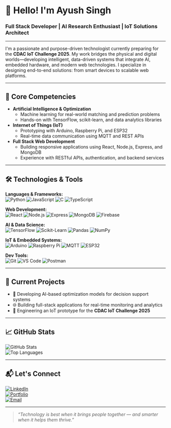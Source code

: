 # 👋 Hello! I'm Ayush Singh

### Full Stack Developer | AI Research Enthusiast | IoT Solutions Architect

---

I'm a passionate and purpose-driven technologist currently preparing for the **CDAC IoT Challenge 2025**. My work bridges the physical and digital worlds—developing intelligent, data-driven systems that integrate AI, embedded hardware, and modern web technologies. I specialize in designing end-to-end solutions: from smart devices to scalable web platforms.

---

## 🧩 Core Competencies

- **Artificial Intelligence & Optimization**
  - Machine learning for real-world matching and prediction problems
  - Hands-on with TensorFlow, scikit-learn, and data analytics libraries
- **Internet of Things (IoT)**
  - Prototyping with Arduino, Raspberry Pi, and ESP32
  - Real-time data communication using MQTT and REST APIs
- **Full Stack Web Development**
  - Building responsive applications using React, Node.js, Express, and MongoDB
  - Experience with RESTful APIs, authentication, and backend services

---

## 🛠️ Technologies & Tools

**Languages & Frameworks:**  
![Python](https://img.shields.io/badge/-Python-333?style=flat&logo=python)
![JavaScript](https://img.shields.io/badge/-JavaScript-333?style=flat&logo=javascript)
![C](https://img.shields.io/badge/-C-333?style=flat&logo=c)
![TypeScript](https://img.shields.io/badge/-TypeScript-333?style=flat&logo=typescript)

**Web Development:**  
![React](https://img.shields.io/badge/-React-333?style=flat&logo=react)
![Node.js](https://img.shields.io/badge/-Node.js-333?style=flat&logo=node.js)
![Express](https://img.shields.io/badge/-Express.js-333?style=flat&logo=express)
![MongoDB](https://img.shields.io/badge/-MongoDB-333?style=flat&logo=mongodb)
![Firebase](https://img.shields.io/badge/-Firebase-333?style=flat&logo=firebase)

**AI & Data Science:**  
![TensorFlow](https://img.shields.io/badge/-TensorFlow-333?style=flat&logo=tensorflow)
![Scikit-Learn](https://img.shields.io/badge/-Scikit--Learn-333?style=flat&logo=scikit-learn)
![Pandas](https://img.shields.io/badge/-Pandas-333?style=flat&logo=pandas)
![NumPy](https://img.shields.io/badge/-NumPy-333?style=flat&logo=numpy)

**IoT & Embedded Systems:**  
![Arduino](https://img.shields.io/badge/-Arduino-333?style=flat&logo=arduino)
![Raspberry Pi](https://img.shields.io/badge/-Raspberry%20Pi-333?style=flat&logo=raspberry-pi)
![MQTT](https://img.shields.io/badge/-MQTT-333?style=flat&logo=eclipse-mosquitto)
![ESP32](https://img.shields.io/badge/-ESP32-333?style=flat&logo=espressif)

**Dev Tools:**  
![Git](https://img.shields.io/badge/-Git-333?style=flat&logo=git)
![VS Code](https://img.shields.io/badge/-VS%20Code-333?style=flat&logo=visual-studio-code)
![Postman](https://img.shields.io/badge/-Postman-333?style=flat&logo=postman)

---

## 📌 Current Projects

- 🧠 Developing AI-based optimization models for decision support systems  
- 🌐 Building full-stack applications for real-time monitoring and analytics  
- 🔧 Engineering an IoT prototype for the **CDAC IoT Challenge 2025**  

---

## 📈 GitHub Stats

![GitHub Stats](https://github-readme-stats.vercel.app/api?username=yourusername&show_icons=true&theme=default)  
![Top Languages](https://github-readme-stats.vercel.app/api/top-langs/?username=yourusername&layout=compact&theme=default)

---

## 📬 Let's Connect

[![LinkedIn](https://img.shields.io/badge/-LinkedIn-0A66C2?style=flat&logo=linkedin&logoColor=white)](https://linkedin.com/in/yourprofile)  
[![Portfolio](https://img.shields.io/badge/-Portfolio-000?style=flat&logo=vercel&logoColor=white)](https://yourportfolio.com)  
[![Email](https://img.shields.io/badge/-Email-EA4335?style=flat&logo=gmail&logoColor=white)](mailto:youremail@example.com)

---

> _“Technology is best when it brings people together — and smarter when it helps them thrive.”_

